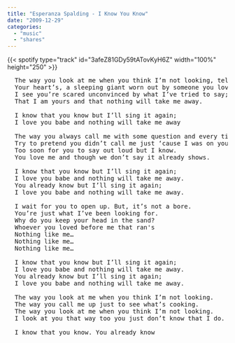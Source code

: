 ```yaml
---
title: "Esperanza Spalding - I Know You Know"
date: "2009-12-29"
categories:
  - "music"
  - "shares"
---
```


{{< spotify type="track" id="3afeZ81GDy59tATovKyH6Z" width="100%" height="250" >}}

<pre>
  The way you look at me when you think I’m not looking, tells me…. 
  Your heart’s, a sleeping giant worn out by someone you loved before me. 
  I see you’re scared unconvinced by what I’ve tried to say; 
  That I am yours and that nothing will take me away. 

  I know that you know but I’ll sing it again; 
  I love you babe and nothing will take me away

  The way you always call me with some question and every time
  Try to pretend you didn’t call me just ‘cause I was on your mind. 
  Too soon for you to say out loud but I know. 
  You love me and though we don’t say it already shows. 

  I know that you know but I’ll sing it again; 
  I love you babe and nothing will take me away. 
  You already know but I’ll sing it again; 
  I love you babe and nothing will take me away.

  I wait for you to open up. But, it’s not a bore. 
  You’re just what I’ve been looking for. 
  Why do you keep your head in the sand? 
  Whoever you loved before me that ran's 
  Nothing like me… 
  Nothing like me… 
  Nothing like me… 

  I know that you know but I’ll sing it again; 
  I love you babe and nothing will take me away. 
  You already know but I’ll sing it again; 
  I love you babe and nothing will take me away.

  The way you look at me when you think I’m not looking. 
  The way you call me up just to see what’s cooking. 
  The way you look at me when you think I’m not looking. 
  I look at you that way too you just don’t know that I do. 

  I know that you know. You already know
</pre>
